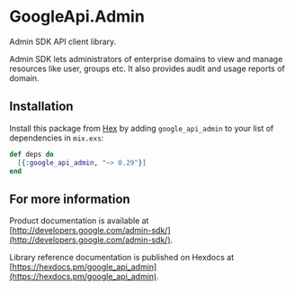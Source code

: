 # GoogleApi.Admin

Admin SDK API client library.

Admin SDK lets administrators of enterprise domains to view and manage resources like user, groups etc. It also provides audit and usage reports of domain.

## Installation

Install this package from [Hex](https://hex.pm) by adding
`google_api_admin` to your list of dependencies in `mix.exs`:

```elixir
def deps do
  [{:google_api_admin, "~> 0.29"}]
end
```

## For more information

Product documentation is available at [http://developers.google.com/admin-sdk/](http://developers.google.com/admin-sdk/).

Library reference documentation is published on Hexdocs at
[https://hexdocs.pm/google_api_admin](https://hexdocs.pm/google_api_admin).
